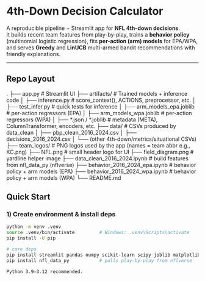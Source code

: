 # 4th-Down Decision Calculator

A reproducible pipeline + Streamlit app for **NFL 4th-down decisions**.  
It builds recent team features from play-by-play, trains a **behavior policy** (multinomial logistic regression), fits **per-action (arm) models** for EPA/WPA, and serves **Greedy** and **LinUCB** multi-armed bandit recommendations with friendly explanations.

---

## Repo Layout
.
├── app.py                       # Streamlit UI
├── artifacts/                   # Trained models + inference code
│   ├── inference.py             # score_context(), ACTIONS, preprocessor, etc.
│   ├── test_infer.py            # quick tests for inference
│   ├── arm_models_epa.joblib    # per-action regressors (EPA)
│   ├── arm_models_wpa.joblib    # per-action regressors (WPA)
│   ├── *.json / *.joblib        # metadata (META), ColumnTransformer, encoders, etc.
├── data/                        # CSVs produced by data_clean
│   ├── pbp_clean_2016_2024.csv
│   ├── decisions_2016_2024.csv
│   └── (other 4th-down/metrics/situational CSVs)
├── team_logos/                  # PNG logos used by the app (names = team abbr e.g., KC.png)
├── NFL.png                      # small header logo for UI
├── field_diagram.png            # yardline helper image
├── data_clean_2016_2024.ipynb   # build features from nfl_data_py (nflverse)
├── behavior_2016_2024_epa.ipynb # behavior policy + arm models (EPA)
├── behavior_2016_2024_wpa.ipynb # behavior policy + arm models (WPA)
└── README.md

## Quick Start

### 1) Create environment & install deps

```bash
python -m venv .venv
source .venv/bin/activate         # Windows: .venv\Scripts\activate
pip install -U pip

# core deps
pip install streamlit pandas numpy scikit-learn scipy joblib matplotlib
pip install nfl_data_py           # pulls play-by-play from nflverse

Python 3.9–3.12 recommended.


